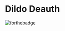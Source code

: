 # Dildo Deauth
[![forthebadge](https://forthebadge.com/images/badges/made-with-python.svg)](https://forthebadge.com)
